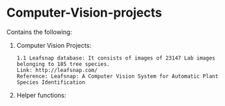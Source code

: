 # Computer-Vision-projects

Contains the following:

1) Computer Vision Projects:
   
       1.1 Leafsnap database: It consists of images of 23147 Lab images belonging to 185 tree species.
       Link: http://leafsnap.com/
       Reference: Leafsnap: A Computer Vision System for Automatic Plant Species Identification
       
  
2) Helper functions: 
